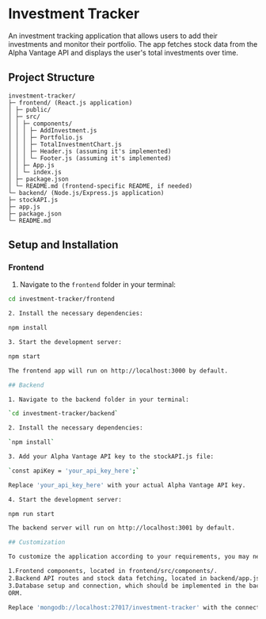 # Investment Tracker

An investment tracking application that allows users to add their investments and monitor their portfolio. The app fetches 
stock data from the Alpha Vantage API and displays the user's total investments over time.

## Project Structure
```
investment-tracker/
├─ frontend/ (React.js application)
│ ├─ public/
│ ├─ src/
│ │ ├─ components/
│ │ │ ├─ AddInvestment.js
│ │ │ ├─ Portfolio.js
│ │ │ ├─ TotalInvestmentChart.js
│ │ │ ├─ Header.js (assuming it's implemented)
│ │ │ └─ Footer.js (assuming it's implemented)
│ │ ├─ App.js
│ │ └─ index.js
│ ├─ package.json
│ └─ README.md (frontend-specific README, if needed)
└─ backend/ (Node.js/Express.js application)
├─ stockAPI.js
├─ app.js
├─ package.json
└─ README.md 

```
## Setup and Installation

### Frontend

1. Navigate to the `frontend` folder in your terminal:

```bash
cd investment-tracker/frontend

2. Install the necessary dependencies:

npm install

3. Start the development server:

npm start

The frontend app will run on http://localhost:3000 by default.

## Backend

1. Navigate to the backend folder in your terminal:

`cd investment-tracker/backend`

2. Install the necessary dependencies:

`npm install`

3. Add your Alpha Vantage API key to the stockAPI.js file:

`const apiKey = 'your_api_key_here';`

Replace 'your_api_key_here' with your actual Alpha Vantage API key.

4. Start the development server:

npm run start

The backend server will run on http://localhost:3001 by default.

## Customization

To customize the application according to your requirements, you may need to modify the following:

1.Frontend components, located in frontend/src/components/.
2.Backend API routes and stock data fetching, located in backend/app.js and backend/stockAPI.js.
3.Database setup and connection, which should be implemented in the backend folder according to your choice of database and 
ORM.

Replace 'mongodb://localhost:27017/investment-tracker' with the connection string for your MongoDB instance.
